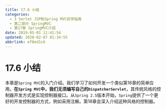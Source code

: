 ```yaml
---
title: 17.6 小结
categories: 
  - 3 Serlet JSP和Spring MVC初学指南
  - 第二部分 SpringMVC
  - 第17章 SpringMVC介绍
date: 2019-05-01 11:41:54
updated: 2020-02-07 01:34:55
abbrlink: ef8ed1c6
---
```

# 17.6 小结 #
本章是`Spring MVC`的入门介绍。我们学习了如何开发一个类似第16章的简单应用。**在`Spring MVC`中，我们无须编写自己的`DispatcherServlet`**，其传统风格的控制器开发方式是实现控制器接口。从`Spring 2.5`版本开始，`Spring`提供了一个更好的开发控制器的方式，例如采用注解。第18章会深入介绍这种风格的控制器。

